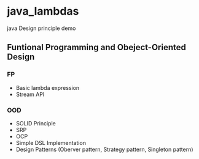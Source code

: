 # java_lambdas
java Design principle demo

## Funtional Programming and Obeject-Oriented Design
### FP
* Basic lambda expression
* Stream API

### OOD
* SOLID Principle
* SRP
* OCP
* Simple DSL Implementation
* Design Patterns (Oberver pattern, Strategy pattern, Singleton pattern)
